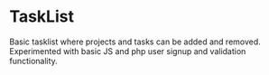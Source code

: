 # TaskList
Basic tasklist where projects and tasks can be added and removed. Experimented with basic JS and php user signup and validation functionality. 
